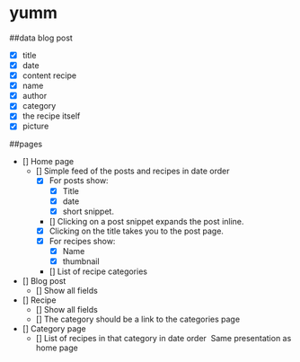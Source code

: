 # yumm

##data
blog post
- [x] title
- [x] date
- [x] content
recipe
- [x] name
- [x] author
- [x] category
- [x] the recipe itself
- [x] picture

##pages
- [] Home page
  - [] Simple feed of the posts and recipes in date order
    - [x] For posts show: 
      - [x] Title
      - [x] date
      - [x] short snippet.
    - [] Clicking on a post snippet expands the post inline.
    - [x] Clicking on the title takes you to the post page.
    - [x] For recipes show:
      - [x] Name
      - [x] thumbnail
    - [] List of recipe categories
- [] Blog post
  - [] Show all fields
- [] Recipe
  - [] Show all fields
  - [] The category should be a link to the categories page
- [] Category page
  - [] List of recipes in that category in date order ­ Same presentation as home page
